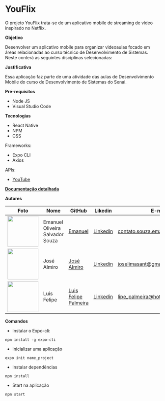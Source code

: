 # YouFlix
O projeto YouFlix trata-se de um aplicativo mobile de streaming de vídeo inspirado no Netflix.

**Objetivo**

Desenvolver um aplicativo mobile para organizar videoaulas focado em áreas relacionadas ao curso técnico de Desenvolvimento de Sistemas. Neste conterá as seguintes disciplinas selecionadas:

**Justificativa**

Essa aplicação faz parte de uma atividade das aulas de Desenvolvimento Mobile do curso de Desenvolvimento de Sistemas do Senai.

**Pré-requisitos**

- Node JS
- Visual Studio Code

**Tecnologias**

- React Native
- NPM
- CSS

Frameworks:

- Expo CLI
- Axios

APIs:

- [YouTube](https://developers.google.com/youtube)

**[Documentação detalhada](https://github.com/EmanuelOSSouza/YouFlix/blob/master/Docs/YouFlix.docx)**

**Autores**

Foto | Nome | GitHub | Likedin | E-mail
---- | ---- | ------ | ------- | ------
<img src="https://avatars1.githubusercontent.com/u/56510921?s=400&u=7896f90f57edb9075a897ef19e6fb41e047d62c5&v=4" width="100px"> | Emanuel Oliveira Salvador Souza | [Emanuel](https://github.com/EmanuelOSSouza) | [Linkedin](https://www.linkedin.com/in/emanuel-oliveira-souza-ba-ti058a125/) | contato.souza.emanuel@gmail.com
<img src="" width="100px"> | José Almiro | [José Almiro](https://github.com/ALMAJOE) | [Linkedin](https://www.linkedin.com/in/josé-lima-47ab61186/) | joselimasant@gmail.com
<img src="" width="100px"> | Luis Felipe | [Luis Felipe Palmeira](https://github.com/LFSP95) | [Linkedin](www.linkedin.com/in/luispalmeira) | lipe_palmeira@hotmail.com


**Comandos**

* Instalar o Expo-cli:

`npm install -g expo-cli`

* Inicializar uma aplicação

`expo init name_project`

* Instalar dependências

`npm install`

* Start na aplicação

`npm start`

